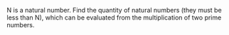  N is a natural number.
 Find the quantity of natural numbers (they must be less than N),
 which can be evaluated from the multiplication of two prime numbers.
